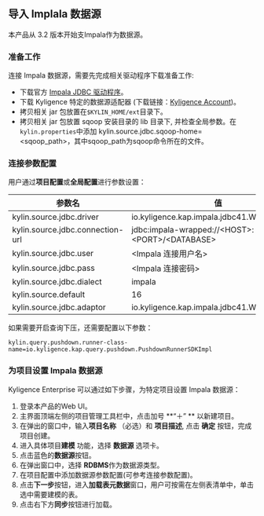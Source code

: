 ## 导入 Implala 数据源

本产品从 3.2 版本开始支Impala作为数据源。

### 准备工作

连接 Impala 数据源，需要先完成相关驱动程序下载准备工作:

- 下载官方 [Impala JDBC 驱动程序](https://www.cloudera.com/downloads/connectors/impala/jdbc/2-6-4.html)。
- 下载 Kyligence 特定的数据源适配器 (下载链接：[Kyligence Account](http://download.kyligence.io/#/addons))。
- 拷贝相关 jar 包放置在`$KYLIN_HOME/ext`目录下。
- 拷贝相关 jar 包放置 sqoop 安装目录的 lib 目录下, 并检查全局参数。在`kylin.properties`中添加 kylin.source.jdbc.sqoop-home=&lt;sqoop_path&gt;，其中sqoop_path为sqoop命令所在的文件。


### 连接参数配置

用户通过**项目配置**或**全局配置**进行参数设置：

| 参数名                            | 值                                              |
| -------------------------------- | ----------------------------------------------  |
| kylin.source.jdbc.driver         | io.kyligence.kap.impala.jdbc41.WrappedDriver    |
| kylin.source.jdbc.connection-url | jdbc:impala-wrapped://&lt;HOST&gt;:&lt;PORT&gt;/&lt;DATABASE&gt;|
| kylin.source.jdbc.user           | &lt;Impala 连接用户名&gt;                            |
| kylin.source.jdbc.pass           | &lt;Impala 连接密码&gt;                              |
| kylin.source.jdbc.dialect        | impala                                          |
| kylin.source.default             | 16                                              |
| kylin.source.jdbc.adaptor        | io.kyligence.kap.impala.jdbc41.WrappedDriver    |

如果需要开启查询下压，还需要配置以下参数：

```properties
kylin.query.pushdown.runner-class-name=io.kyligence.kap.query.pushdown.PushdownRunnerSDKImpl
```

### 为项目设置 Impala 数据源

Kyligence Enterprise 可以通过如下步骤，为特定项目设置 Impala 数据源：

1. 登录本产品的Web UI。
2. 主界面顶端左侧的项目管理工具栏中，点击加号 **“＋” ** 以新建项目。
3. 在弹出的窗口中，输入**项目名称** （必选）和 **项目描述**, 点击 **确定** 按钮，完成项目创建。
4. 进入具体项目**建模** 功能，选择 **数据源** 选项卡。
5. 点击蓝色的**数据源**按钮。
6. 在弹出窗口中，选择 **RDBMS**作为数据源类型。
7. 在项目配置中添加数据源参数配置(可参考连接参数配置)。
8. 点击**下一步**按钮，进入**加载表元数据**窗口，用户可按需在左侧表清单中，单击选中需要建模的表。
9. 点击右下方**同步**按钮进行加载。
